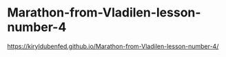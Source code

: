 # Marathon-from-Vladilen-lesson-number-4


https://kiryldubenfed.github.io/Marathon-from-Vladilen-lesson-number-4/
